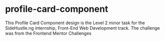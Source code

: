 # profile-card-component
This Profile Card Component design is the Level 2 minor task for the SideHustle.ng internship, Front-End Web Development track.
The challenge was from the Frontend Mentor Challenges
